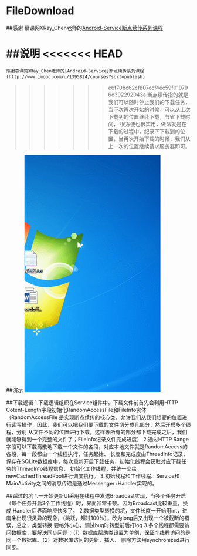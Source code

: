#  FileDownload
##感谢 慕课网XRay_Chen老师的[Android-Service断点续传系列课程](http://www.imooc.com/u/1395824/courses?sort=publish)

##说明
<<<<<<< HEAD
=======
	感谢慕课网XRay_Chen老师的[Android-Service]断点续传系列课程(http://www.imooc.com/u/1395824/courses?sort=publish)
>>>>>>> e6f70bc62cf807ccf4ec59f019796c392292043a
	断点续传指的就是我们可以随时停止我们的下载任务，当下次再次开始的时候，可以从上次下载到的位置继续下载，节省下载时间，
	很方便也很实用，做法就是在下载的过程中，纪录下下载到的位置，当再次开始下载的时候，我们从上一次的位置继续请求服务器即可。

##演示
  ![](https://github.com/busySnail/FileDownload/blob/master/resource/demo.gif)

##下载逻辑
	1.下载逻辑组织在Service组件中。下载文件前首先会利用HTTP Cotent-Length字段初始化RandomAccessFile和FileInfo实体（RandomAccessFile
	是实现断点续传的核心类，允许我们从我们想要的位置进行读写操作，因此，我们可以把我们要下载的文件切分成几部分，然后开启多个线程，分别
	从文件不同的位置进行下载，这样等所有的部分都下载完成之后，我们就能够得到一个完整的文件了；FileInfo记录文件完成进度）
	2.通过HTTP Range字段可以下载离散地下载一个文件的各段，对应本地文件就是RandomAccess的各段，每一段都由一个线程执行，任务起始、
	长度和完成度由ThreadInfo记录，保存在SQLite数据库中，每次重新开启下载任务，初始化线程会获取对应下载任务的ThreadInfo线程信息，
	初始化工作线程，并统一交给newCachedThreadPool进行调度执行。
	3.初始线程和工作线程、Service和MainActivity之间的消息传递是通过Messenger+Handler实现的。

##踩过的坑
	1.一开始更新UI采用在线程中发送Broadcast实现，当多个任务开启（每个任务开启3个工作线程）时，界面非常卡顿。因为Broadcast比较重量，换成
	Handler后界面响应快多了。
	2.数据类型转换的坑，文件长度一开始用int，进度条出现很灵异的现象，（跳跃，超过100%），改为long后又出现一个被截断的错误，总之，类型转换
	要格外小心，调试bug时转型前后打log
	3.多个线程都需要访问数据库，要解决同步问题：（1）数据库帮助类设置为单例，保证个线程访问的是同一个数据库。（2）对数据库访问的更新、插入、
	删除方法用synchronized进行同步。
